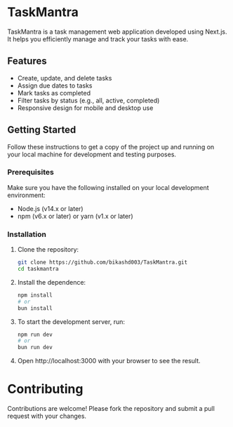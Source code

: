 # TaskMantra

TaskMantra is a task management web application developed using Next.js. It helps you efficiently manage and track your tasks with ease.

## Features

- Create, update, and delete tasks
- Assign due dates to tasks
- Mark tasks as completed
- Filter tasks by status (e.g., all, active, completed)
- Responsive design for mobile and desktop use

## Getting Started

Follow these instructions to get a copy of the project up and running on your local machine for development and testing purposes.

### Prerequisites

Make sure you have the following installed on your local development environment:

- Node.js (v14.x or later)
- npm (v6.x or later) or yarn (v1.x or later)

### Installation

1. Clone the repository:
   ```sh
   git clone https://github.com/bikashd003/TaskMantra.git
   cd taskmantra
2. Install the dependence:
   ```sh
   npm install
   # or
   bun install
   ```
3. To start the development server, run:
    ```sh
    npm run dev
    # or
    bun run dev
4. Open http://localhost:3000 with your browser to see the result.

# Contributing
Contributions are welcome! Please fork the repository and submit a pull request with your changes.